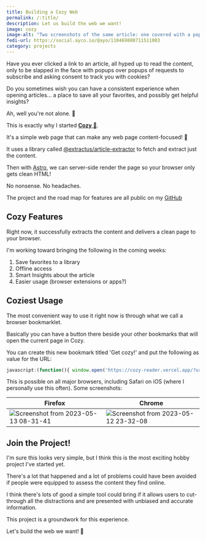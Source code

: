 ```yaml
---
title: Building a Cozy Web
permalink: /:title/
description: Let us build the web we want!
image: cozy
image-alt: "Two screenshots of the same article: one covered with a popup, the other very clean and cozy."
fedi-url: https://social.ayco.io/@ayo/110469888711511003
category: projects
---
```


Have you ever clicked a link to an article, all hyped up to read the content, only to be slapped in the face with popups over popups of requests to subscribe and asking consent to track you with cookies?

Do you sometimes wish you can have a consistent experience when opening articles... a place to save all your favorites, and possibly get helpful insights?

Ah, well you're not alone. 🤣

This is exactly why I started [**Cozy** 🧸](https://cozy-reader.vercel.app/).

It's a simple web page that can make any web page content-focused! 🎉

It uses a library called [@extractus/article-extractor](https://www.npmjs.com/package/@extractus/article-extractor) to fetch and extract just the content.

Then with [Astro](https://astro.build), we can server-side render the page so your browser only gets clean HTML!

No nonsense. No headaches.

The project and the road map for features are all public on my [GitHub](https://github.com/ayoayco/cozy-reader)

## Cozy Features

Right now, it successfully extracts the content and delivers a clean page to your browser.

I'm working toward bringing the following in the coming weeks:
1. Save favorites to a library
2. Offline access
3. Smart Insights about the article
4. Easier usage (browser extensions or apps?)

## Coziest Usage

The most convenient way to use it right now is through what we call a browser bookmarklet.

Basically you can have a button there beside your other bookmarks that will open the current page in Cozy.

You can create this new bookmark titled 'Get cozy!' and put the following as value for the URL:

```js
javascript:(function(){ window.open('https://cozy-reader.vercel.app/?url=%27 + window.location.href, %27_self%27); })();
```

This is possible on all major browsers, including Safari on iOS (where I personally use this often). Some screenshots:

| Firefox | Chrome |
| --- | --- |
| ![Screenshot from 2023-05-13 08-31-41](https://github.com/ayoayco/cozy-reader/assets/4262489/9b296d4f-2722-483a-bbc2-431c6b2ae996) | ![Screenshot from 2023-05-12 23-32-08](https://github.com/ayoayco/cozy-reader/assets/4262489/144b74f8-3949-46b9-849c-351e4af0ac12) |

## Join the Project!

I'm sure this looks very simple, but I think this is the most exciting hobby project I've started yet.

There's a lot that happened and a lot of problems could have been avoided if people were equipped to assess the content they find online.

I think there's lots of good a simple tool could bring if it allows users to cut-through all the distractions and are presented with unbiased and accurate information.

This project is a groundwork for this experience.

Let's build the web we want! 🧸
